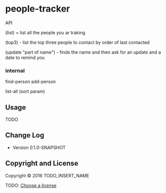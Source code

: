 # people-tracker

API 

(list) = list all the people you ar traking

(top3) - list the top three people to contact by order of last contacted

(update "part of name") - finds the name and then ask for an update and a date to remind you 

### internal

find-person
add-person

list-all (sort param) 






## Usage

TODO



## Change Log

* Version 0.1.0-SNAPSHOT



## Copyright and License

Copyright © 2016 TODO_INSERT_NAME

TODO: [Choose a license](http://choosealicense.com/)
